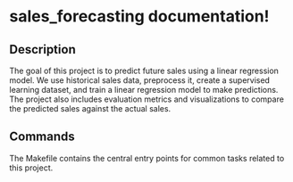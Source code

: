 # sales_forecasting documentation!

## Description

The goal of this project is to predict future sales using a linear regression model. We use historical sales data, preprocess it, create a supervised learning dataset, and train a linear regression model to make predictions. The project also includes evaluation metrics and visualizations to compare the predicted sales against the actual sales.

## Commands

The Makefile contains the central entry points for common tasks related to this project.

